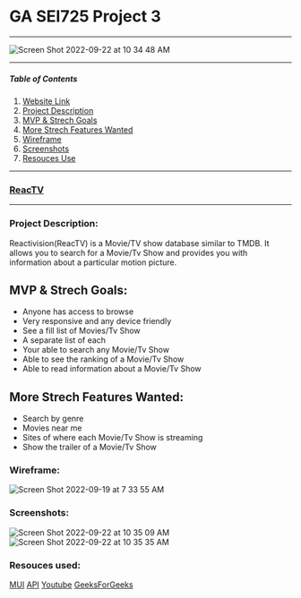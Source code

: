 # GA SEI725 Project 3
---
![Screen Shot 2022-09-22 at 10 34 48 AM](https://user-images.githubusercontent.com/109244177/191875691-0805395f-475c-411e-9847-e00a25733ccb.png)

---
##### Table of Contents
1. [Website Link](#websitelink)
2. [Project Description](#projectdescription)  
3. [MVP & Strech Goals](#mvpgoals)
4. [More Strech Features Wanted](#morestrechfeatureswanted)
5. [Wireframe](#wireframe)
6. [Screenshots](#screenshots)     
7. [Resouces Use](#resourcesuse)

---
### [ReacTV](https://monumental-tanuki-d4c1fd.netlify.app)<a name="websitelink"></a>
---

### Project Description:<a name="projectdescription"></a>
Reactivision(ReacTV) is a Movie/TV show database similar to TMDB. It allows you to search for a Movie/Tv Show and provides you with information about a particular motion picture.

## MVP & Strech Goals:<a name="mvpgoals"></a>
* Anyone has access to browse
* Very responsive and any device friendly
* See a fill list of Movies/Tv Show
* A separate list of each 
* Your able to search any Movie/Tv Show
* Able to see the ranking of a Movie/Tv Show
* Able to read information about a Movie/Tv Show

## More Strech Features Wanted:<a name="morestrechfeatureswanted"></a>
* Search by genre
* Movies near me
* Sites of where each Movie/Tv Show is streaming
* Show the trailer of a Movie/Tv Show

### Wireframe:<a name="wireframe"></a>
![Screen Shot 2022-09-19 at 7 33 55 AM](https://user-images.githubusercontent.com/109244177/191875769-daa144af-9868-4adb-abb6-a222e9c97f42.png)

### Screenshots:<a name="screenshots"></a>
![Screen Shot 2022-09-22 at 10 35 09 AM](https://user-images.githubusercontent.com/109244177/191875842-9f091307-1cc7-4aec-9300-78bff638a3e3.png)
![Screen Shot 2022-09-22 at 10 35 35 AM](https://user-images.githubusercontent.com/109244177/191875851-e68893e7-e6f9-415e-ba94-bd9fbcba2f0f.png)

### Resouces used:<a name="resoucesused"></a>
[MUI](https://mui.com/)
[API](https://api.themoviedb.org/)
[Youtube](https://www.youtube.com/)
[GeeksForGeeks](https://www.geeksforgeeks.org/)
